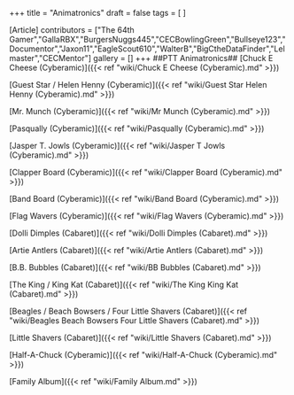 +++
title = "Animatronics"
draft = false
tags = [ ]

[Article]
contributors = ["The 64th Gamer","GallaRBX","BurgersNuggs445","CECBowlingGreen","Bullseye123","Documentor","Jaxon11","EagleScout610","WalterB","BigCtheDataFinder","Lelmaster","CECMentor"]
gallery = []
+++
##PTT Animatronics##
[Chuck E Cheese (Cyberamic)]({{< ref "wiki/Chuck E Cheese (Cyberamic).md" >}})

[Guest Star / Helen Henny (Cyberamic)]({{< ref "wiki/Guest Star  Helen Henny (Cyberamic).md" >}})

[Mr. Munch (Cyberamic)]({{< ref "wiki/Mr Munch (Cyberamic).md" >}})

[Pasqually (Cyberamic)]({{< ref "wiki/Pasqually (Cyberamic).md" >}})

[Jasper T. Jowls (Cyberamic)]({{< ref "wiki/Jasper T Jowls (Cyberamic).md" >}})

[Clapper Board (Cyberamic)]({{< ref "wiki/Clapper Board (Cyberamic).md" >}})

[Band Board (Cyberamic)]({{< ref "wiki/Band Board (Cyberamic).md" >}})

[Flag Wavers (Cyberamic)]({{< ref "wiki/Flag Wavers (Cyberamic).md" >}})

[Dolli Dimples (Cabaret)]({{< ref "wiki/Dolli Dimples (Cabaret).md" >}})

[Artie Antlers (Cabaret)]({{< ref "wiki/Artie Antlers (Cabaret).md" >}})

[B.B. Bubbles (Cabaret)]({{< ref "wiki/BB Bubbles (Cabaret).md" >}})

[The King / King Kat (Cabaret)]({{< ref "wiki/The King  King Kat (Cabaret).md" >}})

[Beagles / Beach Bowsers / Four Little Shavers (Cabaret)]({{< ref "wiki/Beagles  Beach Bowsers  Four Little Shavers (Cabaret).md" >}})

[Little Shavers (Cabaret)]({{< ref "wiki/Little Shavers (Cabaret).md" >}})

[Half-A-Chuck (Cyberamic)]({{< ref "wiki/Half-A-Chuck (Cyberamic).md" >}})

[Family Album]({{< ref "wiki/Family Album.md" >}})